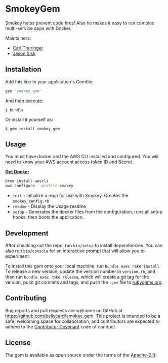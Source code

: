 # SmokeyGem

Smokey helps prevent code fires! Also he makes it easy to run complex multi-service apps with Docker.

Maintainers:
* [Carl Thuringer](https://github.com/carlthuringer)
* [Jason Sisk](https://github.com/sisk)

## Installation

Add this line to your application's Gemfile:

```ruby
gem 'smokey_gem'
```

And then execute:

    $ bundle

Or install it yourself as:

    $ gem install smokey_gem

## Usage

You must have docker and the AWS CLI installed and configured. You will need to know your AWS account access token ID 
and Secret.

[**Get Docker**](https://www.docker.com/products/overview)


```bash
brew install awscli
aws configure --profile smokey
```

* `init` - Initialize a repo for use with Smokey. Creates the `smokey_config.rb`
* `readme` - Display the Usage readme
* `setup` - Generates the docker files from the configuration, runs all setup hooks, then boots the application.

## Development

After checking out the repo, run `bin/setup` to install dependencies. You can also run `bin/console` for an interactive prompt that will allow you to experiment.

To install this gem onto your local machine, run `bundle exec rake install`. To release a new version, update the version number in `version.rb`, and then run `bundle exec rake release`, which will create a git tag for the version, push git commits and tags, and push the `.gem` file to [rubygems.org](https://rubygems.org).

## Contributing

Bug reports and pull requests are welcome on GitHub at https://github.com/bellycard/smokey_gem. This project is intended to be a safe, welcoming space for collaboration, and contributors are expected to adhere to the [Contributor Covenant](http://contributor-covenant.org) code of conduct.


## License

The gem is available as open source under the terms of the [Apache-2.0](https://www.apache.org/licenses/LICENSE-2.0).

